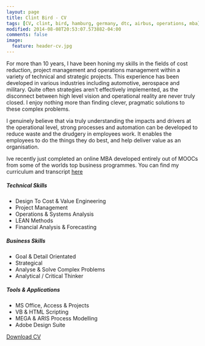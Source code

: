 ```yaml
---
layout: page
title: Clint Bird - CV
tags: [CV, clint, bird, hamburg, germany, dtc, airbus, operations, mba]
modified: 2014-08-08T20:53:07.573882-04:00
comments: false
image:
  feature: header-cv.jpg
---
```

For more than 10 years, I have been honing my skills in the fields of cost reduction, project management and operations management within a variety of technical and strategic projects. This experience has been developed in various industries including automotive, aerospace and military. Quite often strategies aren't effectively implemented, as the disconnect between high level vision and operational reality are never truly closed. I enjoy nothing more than finding clever, pragmatic solutions to these complex problems.

I genuinely believe that via truly understanding the impacts and drivers at the operational level, strong processes and automation can be developed to reduce waste and the drudgery in employees work. It enables the employees to do the things they do best, and help deliver value as an organisation.

Ive recently just completed an online MBA developed entirely out of MOOCs from some of the worlds top business programmes. You can find my curriculum and transcript [here](/mba)

##### Technical Skills
* Design To Cost & Value Engineering
* Project Management
* Operations & Systems Analysis
* LEAN Methods
* Financial Analysis & Forecasting

##### Business Skills
* Goal & Detail Orientated
* Strategical
* Analyse & Solve Complex Problems
* Analytical / Critical Thinker

##### Tools & Applications
* MS Office, Access & Projects
* VB & HTML Scripting
* MEGA & ARIS Process Modelling
* Adobe Design Suite

<a href="https://dl.dropboxusercontent.com/u/1161781/clintbird.com/Clint%20Bird%20-%20CV.pdf" class="btn">Download CV</a>
